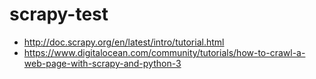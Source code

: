 # scrapy-test

- http://doc.scrapy.org/en/latest/intro/tutorial.html
- https://www.digitalocean.com/community/tutorials/how-to-crawl-a-web-page-with-scrapy-and-python-3

